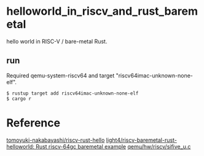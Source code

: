 # helloworld_in_riscv_and_rust_baremetal
hello world in RISC-V / bare-metal Rust.

## run
Required qemu-system-riscv64 and target "riscv64imac-unknown-none-elf".
```
$ rustup target add riscv64imac-unknown-none-elf
$ cargo r
```

# Reference
[tomoyuki-nakabayashi/riscv-rust-hello](https://github.com/tomoyuki-nakabayashi/riscv-rust-hello)
[light4/riscv-baremetal-rust-helloworld: Rust riscv-64gc baremetal example](https://github.com/light4/riscv-baremetal-rust-helloworld)
[qemu/hw/riscv/sifive_u.c](https://github.com/qemu/qemu/blob/master/hw/riscv/sifive_u.c)
